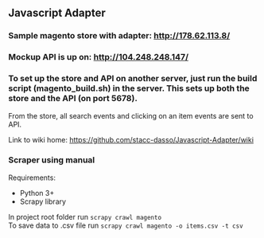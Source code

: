 ## Javascript Adapter

### Sample magento store with adapter: http://178.62.113.8/  
### Mockup API is up on: http://104.248.248.147/  
### To set up the store and API on another server, just run the build script (magento_build.sh) in the server. This sets up both the store and the API (on port 5678).

From the store, all search events and clicking on an item events are sent to API.

Link to wiki home: https://github.com/stacc-dasso/Javascript-Adapter/wiki

### Scraper using manual
Requirements:
* Python 3+
* Scrapy library

In project root folder run `scrapy crawl magento`  
To save data to .csv file run `scrapy crawl magento -o items.csv -t csv`
